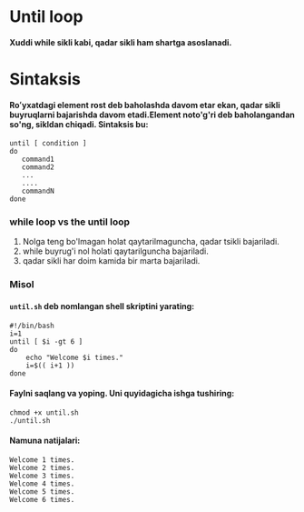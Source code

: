 # Until loop


#### Xuddi while sikli kabi, qadar sikli ham shartga asoslanadi.

# Sintaksis

#### Roʻyxatdagi element rost deb baholashda davom etar ekan, qadar sikli buyruqlarni bajarishda davom etadi.Element noto'g'ri deb baholangandan so'ng, sikldan chiqadi. Sintaksis bu:


```
until [ condition ]
do
   command1
   command2
   ...
   ....
   commandN
done
```

###  while loop vs the until loop

1. Nolga teng bo'lmagan holat qaytarilmaguncha, qadar tsikli bajariladi.
2. while buyrug'i nol holati qaytarilguncha bajariladi.
3. qadar sikli har doim kamida bir marta bajariladi.


### Misol

#### ```until.sh``` deb nomlangan shell skriptini yarating:


```
#!/bin/bash
i=1
until [ $i -gt 6 ]
do
	echo "Welcome $i times."
	i=$(( i+1 ))
done
```

#### Faylni saqlang va yoping. Uni quyidagicha ishga tushiring:

```
chmod +x until.sh
./until.sh
```

#### Namuna natijalari:

```
Welcome 1 times.
Welcome 2 times.
Welcome 3 times.
Welcome 4 times.
Welcome 5 times.
Welcome 6 times.
```